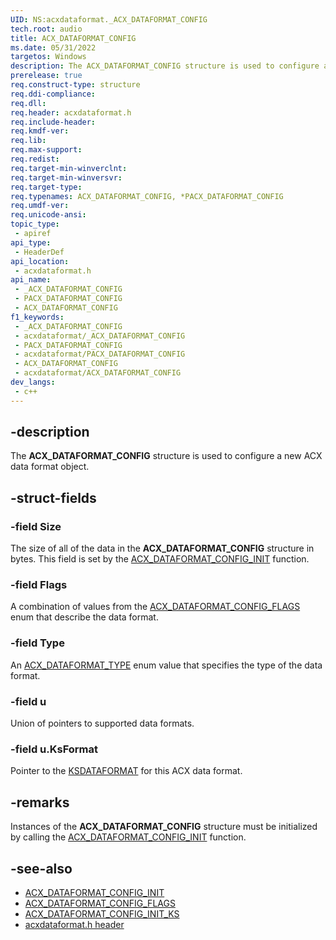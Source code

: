 ```yaml
---
UID: NS:acxdataformat._ACX_DATAFORMAT_CONFIG
tech.root: audio
title: ACX_DATAFORMAT_CONFIG
ms.date: 05/31/2022
targetos: Windows
description: The ACX_DATAFORMAT_CONFIG structure is used to configure a new ACX data format object.
prerelease: true
req.construct-type: structure
req.ddi-compliance: 
req.dll: 
req.header: acxdataformat.h
req.include-header: 
req.kmdf-ver: 
req.lib: 
req.max-support: 
req.redist: 
req.target-min-winverclnt: 
req.target-min-winversvr: 
req.target-type: 
req.typenames: ACX_DATAFORMAT_CONFIG, *PACX_DATAFORMAT_CONFIG
req.umdf-ver: 
req.unicode-ansi: 
topic_type:
 - apiref
api_type:
 - HeaderDef
api_location:
 - acxdataformat.h
api_name:
 - _ACX_DATAFORMAT_CONFIG
 - PACX_DATAFORMAT_CONFIG
 - ACX_DATAFORMAT_CONFIG
f1_keywords:
 - _ACX_DATAFORMAT_CONFIG
 - acxdataformat/_ACX_DATAFORMAT_CONFIG
 - PACX_DATAFORMAT_CONFIG
 - acxdataformat/PACX_DATAFORMAT_CONFIG
 - ACX_DATAFORMAT_CONFIG
 - acxdataformat/ACX_DATAFORMAT_CONFIG
dev_langs:
 - c++
---
```


## -description

The **ACX_DATAFORMAT_CONFIG** structure is used to configure a new ACX data format object.

## -struct-fields

### -field Size

The size of all of the data in the **ACX_DATAFORMAT_CONFIG** structure in bytes. This field is set by the [ACX_DATAFORMAT_CONFIG_INIT](nf-acxdataformat-acx_dataformat_config_init.md) function.

### -field Flags

A combination of values from the [ACX_DATAFORMAT_CONFIG_FLAGS](ne-acxdataformat-acx_dataformat_config_flags.md) enum that describe the data format.

### -field Type

An [ACX_DATAFORMAT_TYPE](ne-acxdataformat-acx_dataformat_type.md) enum value that specifies the type of the data format.

### -field u

Union of pointers to supported data formats.

### -field u.KsFormat

Pointer to the [KSDATAFORMAT](../ks/ns-ks-ksdataformat.md) for this ACX data format.

## -remarks

Instances of the **ACX_DATAFORMAT_CONFIG** structure must be initialized by calling the [ACX_DATAFORMAT_CONFIG_INIT](nf-acxdataformat-acx_dataformat_config_init.md) function.

## -see-also

- [ACX_DATAFORMAT_CONFIG_INIT](nf-acxdataformat-acx_dataformat_config_init.md)
- [ACX_DATAFORMAT_CONFIG_FLAGS](ne-acxdataformat-acx_dataformat_config_flags.md)
- [ACX_DATAFORMAT_CONFIG_INIT_KS](nf-acxdataformat-acx_dataformat_config_init_ks.md)
- [acxdataformat.h header](index.md)

